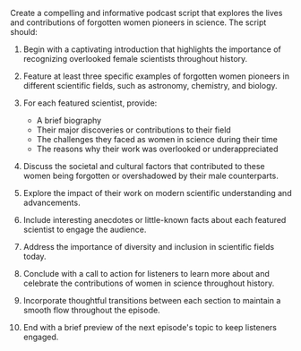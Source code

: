 Create a compelling and informative podcast script that explores the lives and contributions of forgotten women pioneers in science. The script should:

1. Begin with a captivating introduction that highlights the importance of recognizing overlooked female scientists throughout history.

2. Feature at least three specific examples of forgotten women pioneers in different scientific fields, such as astronomy, chemistry, and biology.

3. For each featured scientist, provide:
   - A brief biography
   - Their major discoveries or contributions to their field
   - The challenges they faced as women in science during their time
   - The reasons why their work was overlooked or underappreciated

4. Discuss the societal and cultural factors that contributed to these women being forgotten or overshadowed by their male counterparts.

5. Explore the impact of their work on modern scientific understanding and advancements.

6. Include interesting anecdotes or little-known facts about each featured scientist to engage the audience.

7. Address the importance of diversity and inclusion in scientific fields today.

8. Conclude with a call to action for listeners to learn more about and celebrate the contributions of women in science throughout history.

9. Incorporate thoughtful transitions between each section to maintain a smooth flow throughout the episode.

10. End with a brief preview of the next episode's topic to keep listeners engaged.